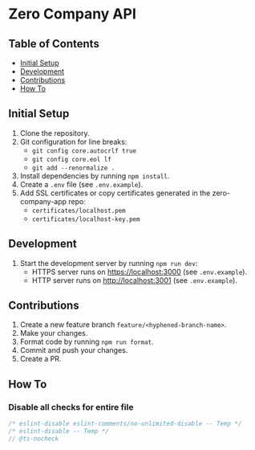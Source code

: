 # Zero Company API

## Table of Contents

- [Initial Setup](#initial-setup)
- [Development](#development)
- [Contributions](#contributions)
- [How To](#how-to)

## Initial Setup

1. Clone the repository.
2. Git configuration for line breaks:
   - `git config core.autocrlf true`
   - `git config core.eol lf`
   - `git add --renormalize .`
3. Install dependencies by running `npm install`.
4. Create a `.env` file (see `.env.example`).
5. Add SSL certificates or copy certificates generated in the zero-company-app repo:
   - `certificates/localhost.pem`
   - `certificates/localhost-key.pem`

## Development

1. Start the development server by running `npm run dev`:
   - HTTPS server runs on [https://localhost:3000](https://localhost:3000) (see `.env.example`).
   - HTTP server runs on [http://localhost:3001](http://localhost:3001) (see `.env.example`).

## Contributions

1. Create a new feature branch `feature/<hyphened-branch-name>`.
2. Make your changes.
3. Format code by running `npm run format`.
4. Commit and push your changes.
5. Create a PR.

## How To

### Disable all checks for entire file

```javascript
/* eslint-disable eslint-comments/no-unlimited-disable -- Temp */
/* eslint-disable -- Temp */
// @ts-nocheck
```
